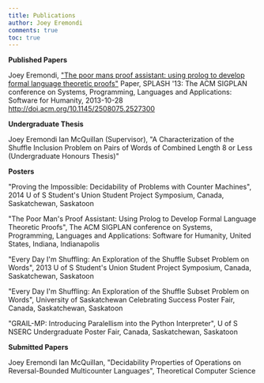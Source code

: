 ```yaml
---
title: Publications
author: Joey Eremondi
comments: true
toc: true
---
```


**Published Papers**

Joey Eremondi, 
["The poor mans proof assistant: using prolog to develop formal language theoretic proofs"](http://dl.acm.org/citation.cfm?id=2527300)
Paper, SPLASH '13: The ACM SIGPLAN conference on Systems, Programming, Languages and
Applications: Software for Humanity, 2013-10-28
http://doi.acm.org/10.1145/2508075.2527300

**Undergraduate Thesis**

Joey Eremondi Ian McQuillan (Supervisor), "A Characterization of the Shuffle Inclusion Problem on Pairs of Words of Combined Length 8 or Less
(Undergraduate Honours Thesis)"

**Posters**

"Proving the Impossible: Decidability of Problems with Counter Machines",
2014 U of S Student's Union Student Project Symposium, Canada,
Saskatchewan, Saskatoon

"The Poor Man's Proof Assistant: Using Prolog to Develop Formal Language
Theoretic Proofs", The ACM SIGPLAN conference on Systems, Programming,
Languages and Applications: Software for Humanity, United States, Indiana,
Indianapolis

"Every Day I'm Shuffling: An Exploration of the Shuffle Subset Problem
on Words", 2013 U of S Student's Union Student Project Symposium, Canada,
Saskatchewan, Saskatoon

"Every Day I'm Shuffling: An Exploration of the Shuffle Subset Problem on
Words", University of Saskatchewan Celebrating Success Poster Fair, Canada,
Saskatchewan, Saskatoon

"GRAIL-MP: Introducing Paralellism into the Python Interpreter", U of S NSERC
Undergraduate Poster Fair, Canada, Saskatchewan, Saskatoon

**Submitted Papers**

Joey Eremondi Ian McQuillan, "Decidability Properties of Operations on Reversal-Bounded Multicounter Languages", Theoretical Computer Science

